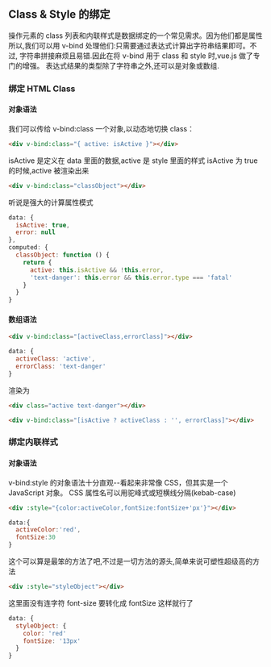 ## Class & Style 的绑定

操作元素的 class 列表和内联样式是数据绑定的一个常见需求。因为他们都是属性
所以,我们可以用 v-bind 处理他们:只需要通过表达式计算出字符串结果即可。不过,
字符串拼接麻烦且易错.因此在将 v-bind 用于 class 和 style 时,vue.js 做了专门的增强。
表达式结果的类型除了字符串之外,还可以是对象或数组.

### 绑定 HTML Class

#### 对象语法

我们可以传给 v-bind:class 一个对象,以动态地切换 class：

```html
<div v-bind:class="{ active: isActive }"></div>
```

isActive 是定义在 data 里面的数据,active 是 style 里面的样式
isActive 为 true 的时候,active 被渲染出来

```html
<div v-bind:class="classObject"></div>
```

听说是强大的计算属性模式

```js
data: {
  isActive: true,
  error: null
},
computed: {
  classObject: function () {
    return {
      active: this.isActive && !this.error,
      'text-danger': this.error && this.error.type === 'fatal'
    }
  }
}
```

#### 数组语法

```html
<div v-bind:class="[activeClass,errorClass]"></div>
```

```js
data: {
  activeClass: 'active',
  errorClass: 'text-danger'
}
```

渲染为

```html
<div class="active text-danger"></div>
```

```html
<div v-bind:class="[isActive ? activeClass : '', errorClass]"></div>
```

### 绑定内联样式

#### 对象语法

v-bind:style 的对象语法十分直观--看起来非常像 CSS，但其实是一个 JavaScript 对象。
CSS 属性名可以用驼峰式或短横线分隔(kebab-case)

```html
<div :style="{color:activeColor,fontSize:fontSize+'px'}"></div>
```

```js
data:{
  activeColor:'red',
  fontSize:30
}
```

这个可以算是最笨的方法了吧,不过是一切方法的源头,简单来说可塑性超级高的方法

```html
<div :style="styleObject"></div>
```

这里面没有连字符 font-size 要转化成 fontSize 这样就行了

```js
data: {
  styleObject: {
    color: 'red'
    fontSize: '13px'
  }
}
```
